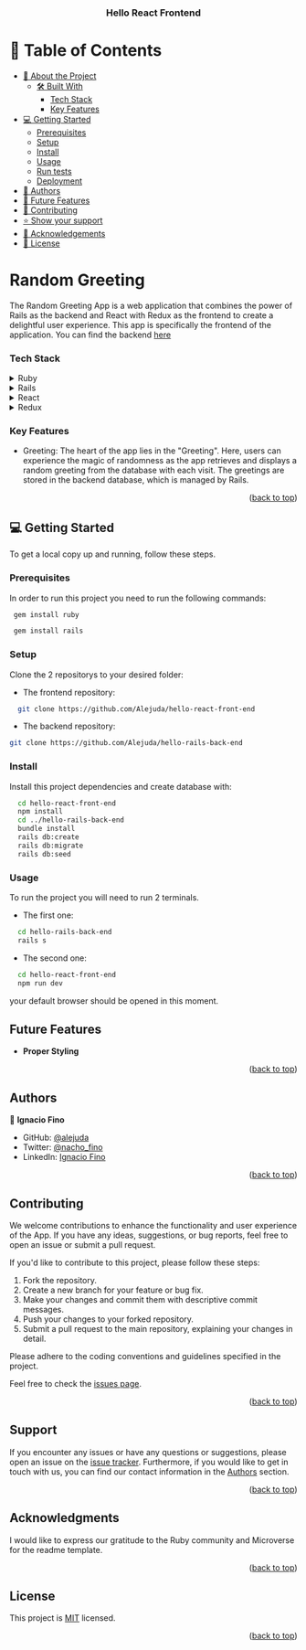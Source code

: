 <a name="readme-top"></a>

<div align="center">
  <h3><b>Hello React Frontend</b></h3>
</div>

# 📗 Table of Contents

- [📖 About the Project](#about-project)
  - [🛠 Built With](#built-with)
    - [Tech Stack](#tech-stack)
    - [Key Features ](#key-features-)
- [💻 Getting Started](#getting-started)
  - [Prerequisites](#prerequisites)
  - [Setup](#setup)
  - [Install](#install)
  - [Usage](#usage)
  - [Run tests](#run-tests)
  - [Deployment](#deployment)
- [👥 Authors](#authors)
- [🔭 Future Features](#future-features)
- [🤝 Contributing](#contributing)
- [⭐️ Show your support](#support)
- [🙏 Acknowledgements](#acknowledgements)
- [📝 License](#license)

# Random Greeting <a name="about-project"></a>

The Random Greeting App is a web application that combines the power of Rails as the backend and React with Redux as the frontend to create a delightful user experience.
This app is specifically the frontend of the application. You can find the backend [here](https://github.com/Alejuda/hello-rails-back-end)

### Tech Stack <a name="tech-stack"></a>

<details>
<summary>Ruby</summary>
  <ul>
    <li><a href="https://www.ruby-lang.org/">Ruby</a></li>
  </ul>
</details>

<details>
<summary>Rails</summary>
  <ul>
    <li><a href="https://rubyonrails.org/">Ruby</a></li>
  </ul>
</details>

<details>
<summary>React</summary>
  <ul>
    <li><a href="https://react.dev/">React</a></li>
  </ul>
</details>

<details>
<summary>Redux</summary>
  <ul>
    <li><a href="https://redux.js.org/">Redux</a></li>
  </ul>
</details>

### Key Features <a name="key-features"></a>

- Greeting: The heart of the app lies in the "Greeting". Here, users can experience the magic of randomness as the app retrieves and displays a random greeting from the database with each visit. The greetings are stored in the backend database, which is managed by Rails.

<p align="right">(<a href="#readme-top">back to top</a>)</p>

<!-- ## 🚀 Live Demo <a name="live-demo"></a>

You can see the live demo here: N/A

<p align="right">(<a href="#readme-top">back to top</a>)</p> -->

## 💻 Getting Started <a name="getting-started"></a>

To get a local copy up and running, follow these steps.

### Prerequisites

In order to run this project you need to run the following commands:

```sh
 gem install ruby
```

```sh
 gem install rails
```

### Setup

Clone the 2 repositorys to your desired folder:

- The frontend repository:

```sh
  git clone https://github.com/Alejuda/hello-react-front-end
```

- The backend repository:

```sh
git clone https://github.com/Alejuda/hello-rails-back-end
```

### Install

Install this project dependencies and create database with:

```sh
  cd hello-react-front-end
  npm install
  cd ../hello-rails-back-end
  bundle install
  rails db:create
  rails db:migrate
  rails db:seed
```

### Usage

To run the project you will need to run 2 terminals.

- The first one:

```sh
  cd hello-rails-back-end
  rails s
```

- The second one:

```sh
  cd hello-react-front-end
  npm run dev
```

your default browser should be opened in this moment.

<!-- ### Run tests

You can run tests with the following command:
**no test available**

<p align="right">(<a href="#readme-top">back to top</a>)</p> -->

<!-- FUTURE FEATURES -->

## Future Features <a name="future-features"></a>

- **Proper Styling**

<p align="right">(<a href="#readme-top">back to top</a>)</p>

## Authors <a name="authors"></a>

👤 **Ignacio Fino**

- GitHub: [@alejuda](https://github.com/Alejuda)
- Twitter: [@nacho_fino](https://twitter.com/nacho_fino)
- LinkedIn: [Ignacio Fino](https://www.linkedin.com/in/ignacio-fino-320916209)

<p align="right">(<a href="#readme-top">back to top</a>)</p>

<!-- CONTRIBUTING -->

## Contributing <a name="contributing"></a>

We welcome contributions to enhance the functionality and user experience of the App. If you have any ideas, suggestions, or bug reports, feel free to open an issue or submit a pull request.

If you'd like to contribute to this project, please follow these steps:

1. Fork the repository.
2. Create a new branch for your feature or bug fix.
3. Make your changes and commit them with descriptive commit messages.
4. Push your changes to your forked repository.
5. Submit a pull request to the main repository, explaining your changes in detail.

Please adhere to the coding conventions and guidelines specified in the project.

Feel free to check the [issues page](https://github.com/Alejuda/hello-react-front-end/issues).

<p align="right">(<a href="#readme-top">back to top</a>)</p>

<!-- SUPPORT -->

## Support <a name="support"></a>

If you encounter any issues or have any questions or suggestions, please open an issue on the [issue tracker](https://github.com/Alejuda/hello-react-front-end/issues).
Furthermore, if you would like to get in touch with us, you can find our contact information in the <a href="#authors">Authors</a> section.

<p align="right">(<a href="#readme-top">back to top</a>)</p>

<!-- ACKNOWLEDGEMENTS -->

## Acknowledgments <a name="acknowledgements"></a>

I would like to express our gratitude to the Ruby community and Microverse for the readme template.

<p align="right">(<a href="#readme-top">back to top</a>)</p>

<!-- LICENSE -->

## License <a name="license"></a>

This project is [MIT](./LICENSE) licensed.

<p align="right">(<a href="#readme-top">back to top</a>)</p>
